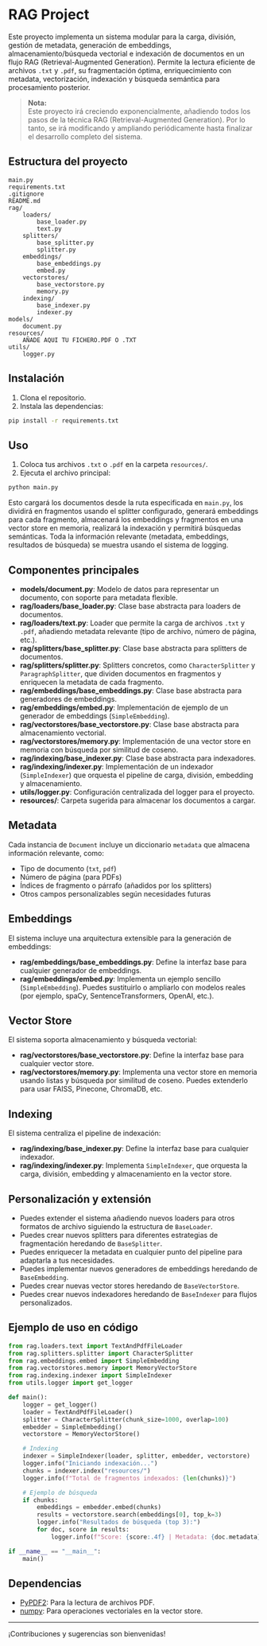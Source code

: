 # RAG Project

Este proyecto implementa un sistema modular para la carga, división, gestión de metadata, generación de embeddings, almacenamiento/búsqueda vectorial e indexación de documentos en un flujo RAG (Retrieval-Augmented Generation). Permite la lectura eficiente de archivos `.txt` y `.pdf`, su fragmentación óptima, enriquecimiento con metadata, vectorización, indexación y búsqueda semántica para procesamiento posterior.

> **Nota:**  
> Este proyecto irá creciendo exponencialmente, añadiendo todos los pasos de la técnica RAG (Retrieval-Augmented Generation). Por lo tanto, se irá modificando y ampliando periódicamente hasta finalizar el desarrollo completo del sistema.

## Estructura del proyecto

```
main.py
requirements.txt
.gitignore
README.md
rag/
    loaders/
        base_loader.py
        text.py
    splitters/
        base_splitter.py
        splitter.py
    embeddings/
        base_embeddings.py
        embed.py
    vectorstores/
        base_vectorstore.py
        memory.py
    indexing/
        base_indexer.py
        indexer.py
models/
    document.py
resources/
    AÑADE AQUI TU FICHERO.PDF O .TXT
utils/
    logger.py
```

## Instalación

1. Clona el repositorio.
2. Instala las dependencias:

```sh
pip install -r requirements.txt
```

## Uso

1. Coloca tus archivos `.txt` o `.pdf` en la carpeta `resources/`.
2. Ejecuta el archivo principal:

```sh
python main.py
```

Esto cargará los documentos desde la ruta especificada en `main.py`, los dividirá en fragmentos usando el splitter configurado, generará embeddings para cada fragmento, almacenará los embeddings y fragmentos en una vector store en memoria, realizará la indexación y permitirá búsquedas semánticas. Toda la información relevante (metadata, embeddings, resultados de búsqueda) se muestra usando el sistema de logging.

## Componentes principales

- **models/document.py**: Modelo de datos para representar un documento, con soporte para metadata flexible.
- **rag/loaders/base_loader.py**: Clase base abstracta para loaders de documentos.
- **rag/loaders/text.py**: Loader que permite la carga de archivos `.txt` y `.pdf`, añadiendo metadata relevante (tipo de archivo, número de página, etc.).
- **rag/splitters/base_splitter.py**: Clase base abstracta para splitters de documentos.
- **rag/splitters/splitter.py**: Splitters concretos, como `CharacterSplitter` y `ParagraphSplitter`, que dividen documentos en fragmentos y enriquecen la metadata de cada fragmento.
- **rag/embeddings/base_embeddings.py**: Clase base abstracta para generadores de embeddings.
- **rag/embeddings/embed.py**: Implementación de ejemplo de un generador de embeddings (`SimpleEmbedding`).
- **rag/vectorstores/base_vectorstore.py**: Clase base abstracta para almacenamiento vectorial.
- **rag/vectorstores/memory.py**: Implementación de una vector store en memoria con búsqueda por similitud de coseno.
- **rag/indexing/base_indexer.py**: Clase base abstracta para indexadores.
- **rag/indexing/indexer.py**: Implementación de un indexador (`SimpleIndexer`) que orquesta el pipeline de carga, división, embedding y almacenamiento.
- **utils/logger.py**: Configuración centralizada del logger para el proyecto.
- **resources/**: Carpeta sugerida para almacenar los documentos a cargar.

## Metadata

Cada instancia de `Document` incluye un diccionario `metadata` que almacena información relevante, como:
- Tipo de documento (`txt`, `pdf`)
- Número de página (para PDFs)
- Índices de fragmento o párrafo (añadidos por los splitters)
- Otros campos personalizables según necesidades futuras

## Embeddings

El sistema incluye una arquitectura extensible para la generación de embeddings:
- **rag/embeddings/base_embeddings.py**: Define la interfaz base para cualquier generador de embeddings.
- **rag/embeddings/embed.py**: Implementa un ejemplo sencillo (`SimpleEmbedding`). Puedes sustituirlo o ampliarlo con modelos reales (por ejemplo, spaCy, SentenceTransformers, OpenAI, etc.).

## Vector Store

El sistema soporta almacenamiento y búsqueda vectorial:
- **rag/vectorstores/base_vectorstore.py**: Define la interfaz base para cualquier vector store.
- **rag/vectorstores/memory.py**: Implementa una vector store en memoria usando listas y búsqueda por similitud de coseno. Puedes extenderlo para usar FAISS, Pinecone, ChromaDB, etc.

## Indexing

El sistema centraliza el pipeline de indexación:
- **rag/indexing/base_indexer.py**: Define la interfaz base para cualquier indexador.
- **rag/indexing/indexer.py**: Implementa `SimpleIndexer`, que orquesta la carga, división, embedding y almacenamiento en la vector store.

## Personalización y extensión

- Puedes extender el sistema añadiendo nuevos loaders para otros formatos de archivo siguiendo la estructura de `BaseLoader`.
- Puedes crear nuevos splitters para diferentes estrategias de fragmentación heredando de `BaseSplitter`.
- Puedes enriquecer la metadata en cualquier punto del pipeline para adaptarla a tus necesidades.
- Puedes implementar nuevos generadores de embeddings heredando de `BaseEmbedding`.
- Puedes crear nuevas vector stores heredando de `BaseVectorStore`.
- Puedes crear nuevos indexadores heredando de `BaseIndexer` para flujos personalizados.

## Ejemplo de uso en código

```python
from rag.loaders.text import TextAndPdfFileLoader
from rag.splitters.splitter import CharacterSplitter
from rag.embeddings.embed import SimpleEmbedding
from rag.vectorstores.memory import MemoryVectorStore
from rag.indexing.indexer import SimpleIndexer
from utils.logger import get_logger

def main():
    logger = get_logger()
    loader = TextAndPdfFileLoader()
    splitter = CharacterSplitter(chunk_size=1000, overlap=100)
    embedder = SimpleEmbedding()
    vectorstore = MemoryVectorStore()

    # Indexing
    indexer = SimpleIndexer(loader, splitter, embedder, vectorstore)
    logger.info("Iniciando indexación...")
    chunks = indexer.index("resources/")
    logger.info(f"Total de fragmentos indexados: {len(chunks)}")

    # Ejemplo de búsqueda
    if chunks:
        embeddings = embedder.embed(chunks)
        results = vectorstore.search(embeddings[0], top_k=3)
        logger.info("Resultados de búsqueda (top 3):")
        for doc, score in results:
            logger.info(f"Score: {score:.4f} | Metadata: {doc.metadata}")

if __name__ == "__main__":
    main()
```

## Dependencias

- [PyPDF2](https://pypi.org/project/PyPDF2/): Para la lectura de archivos PDF.
- [numpy](https://pypi.org/project/numpy/): Para operaciones vectoriales en la vector store.

---

¡Contribuciones y sugerencias son bienvenidas!

